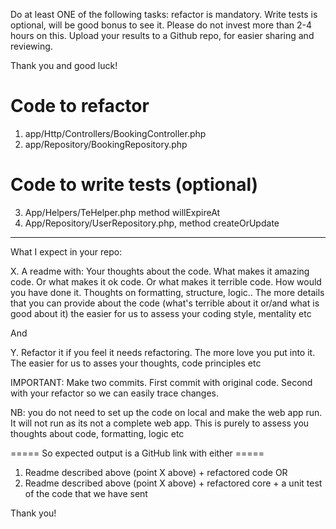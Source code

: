 Do at least ONE of the following tasks: refactor is mandatory. Write tests is optional, will be good bonus to see it. 
Please do not invest more than 2-4 hours on this.
Upload your results to a Github repo, for easier sharing and reviewing.

Thank you and good luck!



Code to refactor
=================
1) app/Http/Controllers/BookingController.php
2) app/Repository/BookingRepository.php

Code to write tests (optional)
=====================
3) App/Helpers/TeHelper.php method willExpireAt
4) App/Repository/UserRepository.php, method createOrUpdate


----------------------------

What I expect in your repo:

X. A readme with:   Your thoughts about the code. What makes it amazing code. Or what makes it ok code. Or what makes it terrible code. How would you have done it. Thoughts on formatting, structure, logic.. The more details that you can provide about the code (what's terrible about it or/and what is good about it) the easier for us to assess your coding style, mentality etc

And 

Y.  Refactor it if you feel it needs refactoring. The more love you put into it. The easier for us to asses your thoughts, code principles etc


IMPORTANT: Make two commits. First commit with original code. Second with your refactor so we can easily trace changes. 


NB: you do not need to set up the code on local and make the web app run. It will not run as its not a complete web app. This is purely to assess you thoughts about code, formatting, logic etc


===== So expected output is a GitHub link with either =====

1. Readme described above (point X above) + refactored code 
OR
2. Readme described above (point X above) + refactored core + a unit test of the code that we have sent

Thank you!
